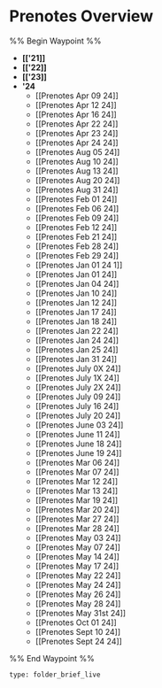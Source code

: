 # Prenotes Overview
%% Begin Waypoint %%
- **[['21]]**
- **[['22]]**
- **[['23]]**
- **'24**
	- [[Prenotes Apr 09 24]]
	- [[Prenotes Apr 12 24]]
	- [[Prenotes Apr 16 24]]
	- [[Prenotes Apr 22 24]]
	- [[Prenotes Apr 23 24]]
	- [[Prenotes Apr 24 24]]
	- [[Prenotes Aug 05 24]]
	- [[Prenotes Aug 10 24]]
	- [[Prenotes Aug 13 24]]
	- [[Prenotes Aug 20 24]]
	- [[Prenotes Aug 31 24]]
	- [[Prenotes Feb 01 24]]
	- [[Prenotes Feb 06 24]]
	- [[Prenotes Feb 09 24]]
	- [[Prenotes Feb 12 24]]
	- [[Prenotes Feb 21 24]]
	- [[Prenotes Feb 28 24]]
	- [[Prenotes Feb 29 24]]
	- [[Prenotes Jan 01 24 1]]
	- [[Prenotes Jan 01 24]]
	- [[Prenotes Jan 04 24]]
	- [[Prenotes Jan 10 24]]
	- [[Prenotes Jan 12 24]]
	- [[Prenotes Jan 17 24]]
	- [[Prenotes Jan 18 24]]
	- [[Prenotes Jan 22 24]]
	- [[Prenotes Jan 24 24]]
	- [[Prenotes Jan 25 24]]
	- [[Prenotes Jan 31 24]]
	- [[Prenotes July 0X 24]]
	- [[Prenotes July 1X 24]]
	- [[Prenotes July 2X 24]]
	- [[Prenotes July 09 24]]
	- [[Prenotes July 16 24]]
	- [[Prenotes July 20 24]]
	- [[Prenotes June 03 24]]
	- [[Prenotes June 11 24]]
	- [[Prenotes June 18 24]]
	- [[Prenotes June 19 24]]
	- [[Prenotes Mar 06 24]]
	- [[Prenotes Mar 07 24]]
	- [[Prenotes Mar 12 24]]
	- [[Prenotes Mar 13 24]]
	- [[Prenotes Mar 19 24]]
	- [[Prenotes Mar 20 24]]
	- [[Prenotes Mar 27 24]]
	- [[Prenotes Mar 28 24]]
	- [[Prenotes May 03 24]]
	- [[Prenotes May 07 24]]
	- [[Prenotes May 14 24]]
	- [[Prenotes May 17 24]]
	- [[Prenotes May 22 24]]
	- [[Prenotes May 24 24]]
	- [[Prenotes May 26 24]]
	- [[Prenotes May 28 24]]
	- [[Prenotes May 31st 24]]
	- [[Prenotes Oct 01 24]]
	- [[Prenotes Sept 10 24]]
	- [[Prenotes Sept 24 24]]

%% End Waypoint %%

```ccard
type: folder_brief_live
```
 
